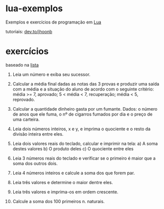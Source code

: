 lua-exemplos
==

Exemplos e exercícios de programação em [Lua](https://www.lua.org)

tutoriais:
[dev.to/jhoonb](https://www.dev.to/jhoonb)


exercícios
====

baseado na [lista](https://www.dca.ufrn.br/~affonso/DCA800/trabalhos.html)

1. Leia um número e exiba seu sucessor.
   
2. Calcular a média final dadas as notas das 3 provas e produzir uma saída com a média e a situação do aluno de acordo com o seguinte critério: 
média >= 7, aprovado; 5 < média < 7, recuperação; média < 5, reprovado.

3. Calcular a quantidade dinheiro gasta por um fumante. Dados: o número de anos que ele
fuma, o nº de cigarros fumados por dia e o preço de uma carteira.

4. Leia dois números inteiros, x e y, e imprima o quociente e o resto da divisão inteira entre
eles.

5. Leia dois valores reais do teclado, calcular e imprimir na tela:
   a) A soma destes valores b) O produto deles c) O quociente entre eles

6. Leia 3 números reais do teclado e verificar se o primeiro é maior que a soma dos
outros dois.

7. Leia 4 números inteiros e calcule a soma dos que forem par. 

8. Leia três valores e determine o maior dentre eles. 

9. Leia três valores e imprima-os em ordem crescente. 

10. Calcule a soma dos 100 primeiros n. naturais. 